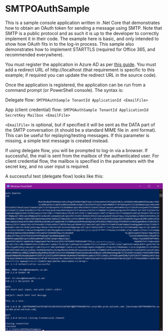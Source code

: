 # SMTPOAuthSample

This is a sample console application written in .Net Core that demonstrates how to obtain an OAuth token for sending a message using SMTP.  Note that SMTP is a public protocol and as such it is up to the developer to correctly implement it in their code. The example here is basic, and only intended to show how OAuth fits in to the log-in process. This sample also demonstrates how to implement STARTTLS (required for Office 365, and recommended everywhere).

You must register the application in Azure AD as per [this guide](https://docs.microsoft.com/en-us/exchange/client-developer/legacy-protocols/how-to-authenticate-an-imap-pop-smtp-application-by-using-oauth#get-an-access-token "Authenticate an IMAP application using OAuth").  You must add a redirect URL of http://localhost (that requirement is specific to this example; if required you can update the redirect URL in the source code).

Once the application is registered, the application can be run from a command prompt (or PowerShell console).  The syntax is:

Delegate flow:
`SMTPOAuthSample TenantId ApplicationId <EmailFile>`

App (client credential) flow:
`SMTPOAuthSample TenantId ApplicationId SecretKey Mailbox <EmailFile>`

`<EmailFile>` is optional, but if specified it will be sent as the DATA part of the SMTP conversation (it should be a standard MIME file in .eml format).  This can be useful for replaying/testing messages.  If this parameter is missing, a simple test message is created instead.

If using delegate flow, you will be prompted to log-in via a browser.  If successful, the mail is sent from the mailbox of the authenticated user.  For client credential flow, the mailbox is specified in the parameters with the secret key, and no user input is required.

A successful test (delegate flow) looks like this:

![SMTPOAuthSample Successful Test Screenshot](https://github.com/David-Barrett-MS/SMTPOAuthSample/blob/master/SMTPOAuthSampleScreenshot.png?raw=true "SMTPOAuthSample Successful Test Screenshot")
